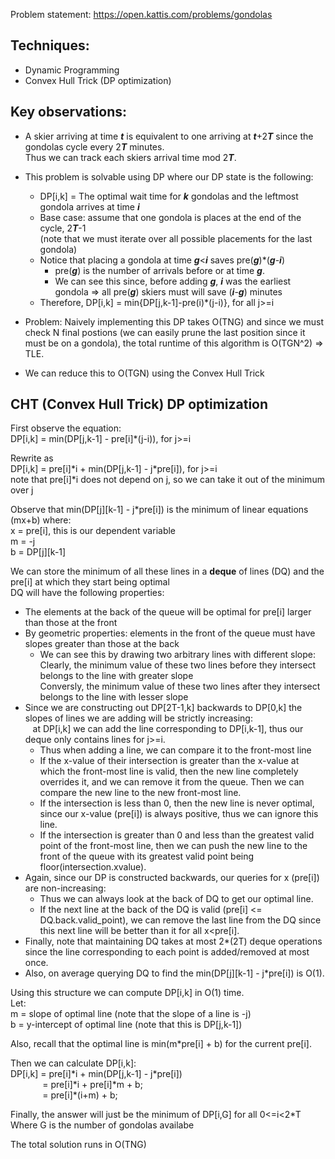 
Problem statement: https://open.kattis.com/problems/gondolas

## Techniques:
* Dynamic Programming <br />
* Convex Hull Trick (DP optimization) <br />

## Key observations:
* A skier arriving at time ***t*** is equivalent to one arriving at ***t***+2***T*** since the gondolas cycle every 2***T*** minutes. <br />
Thus we can track each skiers arrival time mod 2***T***.
* This problem is solvable using DP where our DP state is the following: <br />
  * DP[i,k] = The optimal wait time for ***k*** gondolas and the leftmost gondola arrives at time ***i***
  * Base case: assume that one gondola is places at the end of the cycle, 2***T***-1 <br />
  (note that we must iterate over all possible placements for the last gondola)
  * Notice that placing a gondola at time ***g***\<***i*** saves pre(***g***)\*(***g***-***i***)
    * pre(***g***) is the number of arrivals before or at time ***g***.
    * We can see this since, before adding ***g***, ***i*** was the earliest gondola =>
    all pre(***g***) skiers must will save (***i***-***g***) minutes
  * Therefore, DP[i,k] = min{DP[j,k-1]-pre(i)\*(j-i)}, for all j>=i

* Problem: Naively implementing this DP takes O(TNG) and since we must check N final postions (we can easily prune the last position since it must be on a gondola), the total runtime of this algorithm is O(TGN^2) => TLE.
* We can reduce this to O(TGN) using the Convex Hull Trick

## CHT (Convex Hull Trick) DP optimization
First observe the equation: <br />
DP[i,k] = min(DP[j,k-1] - pre[i]\*(j-i)), for j>=i

Rewrite as <br />
DP[i,k] = pre[i]\*i + min(DP[j,k-1] - j\*pre[i]), for j>=i <br />
note that pre[i]\*i does not depend on j, so we can take it out of the minimum over j

Observe that min(DP[j][k-1] - j\*pre[i]) is the minimum of linear equations (mx+b) where: <br />
x = pre[i], this is our dependent variable <br />
m = -j <br />
b = DP[j][k-1] <br />

We can store the minimum of all these lines in a **deque** of lines (DQ) and the pre[i] at which they start being optimal <br />
DQ will have the following properties:
* The elements at the back of the queue will be optimal for pre[i] larger than those at the front
* By geometric properties: elements in the front of the queue must have slopes greater than those at the back
    * We can see this by drawing two arbitrary lines with different slope: <br />
      Clearly, the minimum value of these two lines before they intersect belongs to the line with greater slope <br />
      Conversly, the minimum value of these two lines after they intersect belongs to the line with lesser slope
* Since we are constructing out DP[2T-1,k] backwards to DP[0,k] the slopes of lines we are adding will be strictly increasing: <br />
  &nbsp;&nbsp; at DP[i,k] we can add the line corresponding to DP[i,k-1], thus our deque only contains lines for j>=i.
    * Thus when adding a line, we can compare it to the front-most line
    * If the x-value of their intersection is greater than the x-value at which the front-most line is valid, then the new line completely overrides it, and we can remove it from the queue. Then we can compare the new line to the new front-most line.
    * If the intersection is less than 0, then the new line is never optimal, since our x-value (pre[i]) is always positive, thus we can ignore this line.
    * If the intersection is greater than 0 and less than the greatest valid point of the front-most line, then we can push the new line to the front of the queue with its greatest valid point being floor(intersection.xvalue).
* Again, since our DP is constructed backwards, our queries for x (pre[i]) are non-increasing:
    * Thus we can always look at the back of DQ to get our optimal line.
    * If the next line at the back of the DQ is valid (pre[i] \<= DQ.back.valid_point), we can remove the last line from the DQ since this next line will be better than it for all x\<pre[i].
* Finally, note that maintaining DQ takes at most 2*(2T) deque operations since the line corresponding to each point is added/removed at most once.
* Also, on average querying DQ to find the min(DP[j][k-1] - j\*pre[i]) is O(1).

Using this structure we can compute DP[i,k] in O(1) time. <br />
Let: <br />
m = slope of optimal line (note that the slope of a line is -j) <br />
b = y-intercept of optimal line (note that this is DP[j,k-1]) <br />

Also, recall that the optimal line is min(m\*pre[i] + b) for the current pre[i].

Then we can calculate DP[i,k]: <br />
DP[i,k] = pre[i]\*i + min(DP[j,k-1] - j\*pre[i]) <br />
&nbsp;&nbsp;&nbsp;&nbsp;&nbsp;&nbsp;&nbsp;&nbsp;&nbsp;&nbsp;&nbsp;&nbsp;
= pre[i]\*i + pre[i]\*m + b; <br />
&nbsp;&nbsp;&nbsp;&nbsp;&nbsp;&nbsp;&nbsp;&nbsp;&nbsp;&nbsp;&nbsp;&nbsp;
= pre[i]\*(i+m) + b; <br />

Finally, the answer will just be the minimum of DP[i,G] for all 0\<=i\<2*T <br />
Where G is the number of gondolas availabe

The total solution runs in O(TNG)

